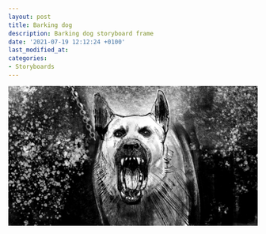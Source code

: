```yaml
---
layout: post
title: Barking dog
description: Barking dog storyboard frame
date: '2021-07-19 12:12:24 +0100'
last_modified_at:
categories:
- Storyboards
---
```

![Barking dog storyboard frame](/images/Barking-dog_storyboard.png)